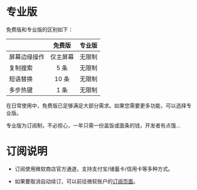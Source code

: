 # 专业版

免费版和专业版的区别如下：

|              |  免费版  | 专业版 |
| ------------ | :------: | :----: |
| 屏幕边缘操作 | 仅主屏幕 | 无限制 |
| 复制搜索     |   5 条   | 无限制 |
| 短语替换     |  10 条   | 无限制 |
| 多步热键     |   1 条   | 无限制 |

在日常使用中，免费版已足够满足大部分需求。如果您需要更多功能，可以选择专业版。

专业版为订阅制，不必担心，一年只需一份盖饭或面条的钱，开发者有点饿...

# 订阅说明

- 订阅使用微软商店官方通道，支持支付宝/储蓄卡/信用卡等多种方式。

- 如果要取消自动续订，可以前往微软账户的[订阅页面](https://account.microsoft.com/services/)。
